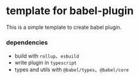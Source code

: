 # template for babel-plugin

This is a simple template to create babel plugin.

### dependencies
- build with `rollup`、`esbuild`
- write plugin in `typescript`
- types and utils with `@babel/types`、`@babel/core`
